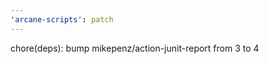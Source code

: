 ```yaml
---
'arcane-scripts': patch
---
```


<!-- markdownlint-disable MD041 -->chore(deps): bump mikepenz/action-junit-report from 3 to 4
